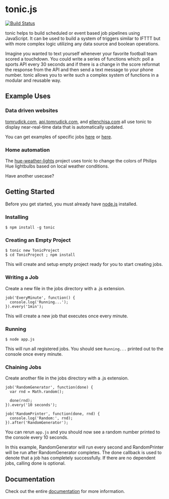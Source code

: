 tonic.js
=======

[![Build Status](https://travis-ci.org/tmrudick/tonic.png?branch=master)](https://travis-ci.org/tmrudick/tonic)

tonic helps to build scheduled or event based job pipelines using JavaScript. It can be used to build a system of triggers similar to IFTTT but with more complex logic utilizing any data source and boolean operations.

Imagine you wanted to text yourself whenever your favorite football team scored a touchdown. You could write a series of functions which: poll a sports API every 30 seconds and if there is a change in the score reformat the response from the API and then send a text message to your phone number. tonic allows you to write such a complex system of functions in a modular and reusable way.

Example Uses
------------

### Data driven websites

[tomrudick.com](http://tomrudick.com), [api.tomrudick.com](http://api.tomrudick.com), and [ellenchisa.com](http://ellenchisa.com) all use tonic to display near-real-time data that is automatically updated.

You can get examples of specific jobs [here](https://github.com/tmrudick/tomrudick.com/tree/master/jobs) or [here](https://github.com/ellenchisa/website/tree/master/jobs).

### Home automation

The [hue-weather-lights](https://github.com/tmrudick/hue-weather-lights) project uses tonic to change the colors of Philips Hue lightbulbs based on local weather conditions.

Have another usecase?

Getting Started
---------------

Before you get started, you must already have [node.js](http://nodejs.org) installed.

### Installing

    $ npm install -g tonic

### Creating an Empty Project

    $ tonic new TonicProject
    $ cd TonicProject ; npm install

This will create and setup empty project ready for you to start creating jobs.

### Writing a Job

Create a new file in the jobs directory with a .js extension.

    job('EveryMinute', function() {
      console.log('Running...');
    }).every('1min');

This will create a new job that executes once every minute.

### Running

    $ node app.js

This will run all registered jobs. You should see `Running...` printed out to the console once every minute.

### Chaining Jobs

Create another file in the jobs directory with a .js extension.

    job('RandomGenerator', function(done) {
      var rnd = Math.random();

      done(rnd);
    }).every('10 seconds');

    job('RandomPrinter', function(done, rnd) {
      console.log('Random:', rnd);
    }).after('RandomGenerator');

You can rerun `app.js` and you should now see a random number printed to the console every 10 seconds.

In this example, RandomGenerator will run every second and RandomPrinter will be run after RandomGenerator completes. The done callback is used to denote that a job has completely successfully. If there are no dependent jobs, calling done is optional.

Documentation
-------------

Check out the entire [documentation](http://tonicjs.org/docs) for more information.
